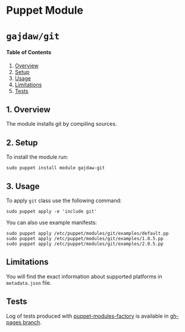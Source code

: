 # Puppet Module
# `gajdaw/git`

#### Table of Contents

1. [Overview](#overview)
2. [Setup](#setup)
3. [Usage](#usage)
4. [Limitations](#limitations)
5. [Tests](#tests)

## 1. Overview

The module installs git by compiling sources.

## 2. Setup

To install the module run:

    sudo puppet install module gajdaw-git

## 3. Usage

To apply `git` class use the following command:

    sudo puppet apply -e 'include git'

You can also use example manifests:

    sudo puppet apply /etc/puppet/modules/git/examples/default.pp
    sudo puppet apply /etc/puppet/modules/git/examples/1.8.5.pp
    sudo puppet apply /etc/puppet/modules/git/examples/2.0.5.pp

## Limitations

You will find the exact information about supported platforms
in `metadata.json` file.

## Tests

Log of tests produced with [puppet-modules-factory](https://github.com/puppet-by-examples/puppet-modules-factory)
is available in [gh-pages branch](/tree/gh-pages/log).
